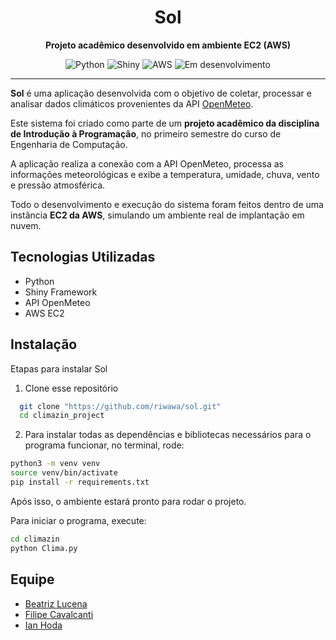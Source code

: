 <div align="center">
  <h1>Sol</h1>
  <p><strong>Projeto acadêmico desenvolvido em ambiente EC2 (AWS)</strong></p>
</div>

<p align="center">
  <img src="https://img.shields.io/badge/python-3670A0?style=for-the-badge&logo=python&logoColor=ffdd54" alt="Python" />
  <img src="https://img.shields.io/badge/shiny-1f425f?style=for-the-badge&logo=shiny&logoColor=white" alt="Shiny" />
  <img src="https://img.shields.io/badge/aws-232F3E?style=for-the-badge&logo=amazon-aws&logoColor=white" alt="AWS" />
  <img src="https://img.shields.io/badge/status-desenvolvimento-yellow?style=for-the-badge" alt="Em desenvolvimento" />
</p>

---


**Sol** é uma aplicação desenvolvida com o objetivo de coletar, processar e analisar dados climáticos provenientes da API [OpenMeteo](https://open-meteo.com/).

Este sistema foi criado como parte de um **projeto acadêmico da disciplina de Introdução à Programação**, no primeiro semestre do curso de Engenharia de Computação.

A aplicação realiza a conexão com a API OpenMeteo, processa as informações meteorológicas e exibe a temperatura, umidade, chuva, vento e pressão atmosférica.

Todo o desenvolvimento e execução do sistema foram feitos dentro de uma instância **EC2 da AWS**, simulando um ambiente real de implantação em nuvem.


## Tecnologias Utilizadas

- Python
- Shiny Framework
- API OpenMeteo
- AWS EC2

## Instalação

Etapas para instalar Sol

1. Clone esse repositório
```bash
  git clone "https://github.com/riwawa/sol.git"
  cd climazin_project
```
2. Para instalar todas as dependências e bibliotecas necessários para o programa funcionar, no terminal, rode:
```bash
python3 -m venv venv
source venv/bin/activate
pip install -r requirements.txt
```

Após isso, o ambiente estará pronto para rodar o projeto.

Para iniciar o programa, execute:
```bash
cd climazin
python Clima.py
```

## Equipe

- [Beatriz Lucena](https://www.github.com/riwawa)
- [Filipe Cavalcanti](https://github.com/lipeollv)
- [Ian Hoda](https://github.com/Jank52)

